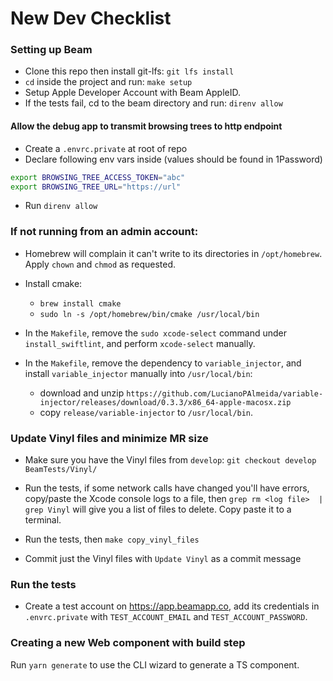 # New Dev Checklist

### Setting up Beam
* Clone this repo then install git-lfs: `git lfs install`
* `cd` inside the project and run: `make setup`
* Setup Apple Developer Account with Beam AppleID.
* If the tests fail, cd to the beam directory and run: `direnv allow`

#### Allow the debug app to transmit browsing trees to http endpoint
* Create a `.envrc.private` at root of repo
* Declare following env vars inside (values should be found in 1Password)

```bash
export BROWSING_TREE_ACCESS_TOKEN="abc"
export BROWSING_TREE_URL="https://url"
```

* Run `direnv allow`


### If not running from an admin account:

* Homebrew will complain it can't write to its directories in `/opt/homebrew`. Apply `chown` and `chmod` as requested.

* Install cmake:
	- `brew install cmake`
	- `sudo ln -s /opt/homebrew/bin/cmake /usr/local/bin`

* In the `Makefile`, remove the `sudo xcode-select` command under `install_swiftlint`, and perform `xcode-select` manually.

* In the `Makefile`, remove the dependency to `variable_injector`, and install `variable_injector` manually into `/usr/local/bin`:
	- download and unzip `https://github.com/LucianoPAlmeida/variable-injector/releases/download/0.3.3/x86_64-apple-macosx.zip`
	- copy `release/variable-injector` to `/usr/local/bin`.

### Update Vinyl files and minimize MR size

* Make sure you have the Vinyl files from `develop`: `git checkout develop BeamTests/Vinyl/`

* Run the tests, if some network calls have changed you'll have errors,
	copy/paste the Xcode console logs to a file, then `grep rm <log file>  | grep
	Vinyl` will give you a list of files to delete. Copy paste it to a terminal.

* Run the tests, then `make copy_vinyl_files`

* Commit just the Vinyl files with `Update Vinyl` as a commit message

### Run the tests

* Create a test account on https://app.beamapp.co, add its credentials in
	`.envrc.private` with `TEST_ACCOUNT_EMAIL` and `TEST_ACCOUNT_PASSWORD`.

### Creating a new Web component with build step
Run `yarn generate` to use the CLI wizard to generate a TS component.